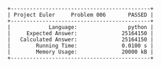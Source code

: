     +--------------------------------------------+
    | Project Euler     Problem 006       PASSED |
    +--------------------------------------------+
    |            Language:                python |
    |     Expected Answer:              25164150 |
    |   Calculated Answer:              25164150 |
    |        Running Time:              0.0100 s |
    |        Memory Usage:              20000 kB |
    +--------------------------------------------+
